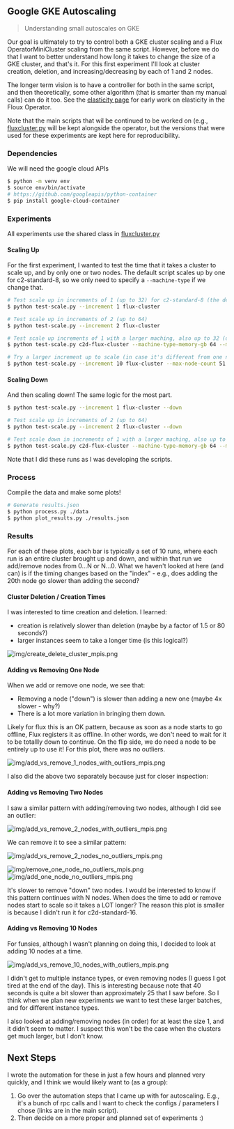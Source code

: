 ## Google GKE Autoscaling

> Understanding small autoscales on GKE

Our goal is ultimately to try to control both a GKE cluster scaling and a Flux OperatorMiniCluster scaling from the same
script. However, before we do that I want to better understand how long it takes to change the size of a GKE cluster,
and that's it. For this first experiment I'll look at cluster creation, deletion, and increasing/decreasing by each
of 1 and 2 nodes.

The longer term vision is to have a controller for both in the same script, and then 
theoretically, some other algorithm (that is smarter than my manual calls) can do it too.
See the [elasticity page](https://flux-framework.org/flux-operator/tutorials/elasticity.html) for early work
on elasticity in the Floux Operator.

Note that the main scripts that wil be continued to be worked on (e.g., [fluxcluster.py](fluxcluster.py) will
be kept alongside the operator, but the versions that were used for these experiments are kept here for
reproducibility.

### Dependencies

We will need the google cloud APIs

```bash
$ python -m venv env
$ source env/bin/activate
# https://github.com/googleapis/python-container
$ pip install google-cloud-container
```

### Experiments

All experiments use the shared class in [fluxcluster.py](fluxcluster.py)

#### Scaling Up

For the first experiment, I wanted to test the time that it takes a cluster to scale up,
and by only one or two nodes. The default script scales up by one for c2-standard-8, 
so we only need to specify a `--machine-type` if we change that.

```bash
# Test scale up in increments of 1 (up to 32) for c2-standard-8 (the default)
$ python test-scale.py --increment 1 flux-cluster

# Test scale up in increments of 2 (up to 64)
$ python test-scale.py --increment 2 flux-cluster

# Test scale up increments of 1 with a larger maching, also up to 32 (default)
$ python test-scale.py c2d-flux-cluster --machine-type-memory-gb 64 --machine-type-vcpu 16 --machine-type c2d-standard-16

# Try a larger increment up to scale (in case it's different from one node) 1,11,21,31,41,51
$ python test-scale.py --increment 10 flux-cluster --max-node-count 51
```

#### Scaling Down

And then scaling down! The same logic for the most part.

```bash
$ python test-scale.py --increment 1 flux-cluster --down

# Test scale up in increments of 2 (up to 64)
$ python test-scale.py --increment 2 flux-cluster --down

# Test scale down in increments of 1 with a larger maching, also up to 32 (default)
$ python test-scale.py c2d-flux-cluster --machine-type-memory-gb 64 --machine-type-vcpu 16 --machine-type c2d-standard-16 --down
```

Note that I did these runs as I was developing the scripts.

### Process

Compile the data and make some plots!

```bash
# Generate results.json
$ python process.py ./data
$ python plot_results.py ./results.json
```

### Results

For each of these plots, each bar is typically a set of 10 runs, where each run
is an entire cluster brought up and down, and within that run we add/remove nodes
from 0...N or N...0. What we haven't looked at here (and can) is if the timing changes
based on the "index" - e.g., does adding the 20th node go slower than adding the second?

#### Cluster Deletion / Creation Times

I was interested to time creation and deletion. I learned:

 - creation is relatively slower than deletion (maybe by a factor of 1.5 or 80 seconds?)
 - larger instances seem to take a longer time (is this logical?)

![img/create_delete_cluster_mpis.png](img/create_delete_cluster_mpis.png)


#### Adding vs Removing One Node

When we add or remove one node, we see that:

 - Removing a node ("down") is slower than adding a new one (maybe 4x slower - why?)
 - There is a lot more variation in bringing them down.
 
Likely for flux this is an OK pattern, because as soon as a node starts to go offline, Flux registers it as
offline. In other words, we don't need to wait for it to be totallly down to continue. On the flip side,
we do need a node to be entirely up to use it! For this plot, there was no outliers. 

![img/add_vs_remove_1_nodes_with_outliers_mpis.png](img/add_vs_remove_1_nodes_with_outliers_mpis.png)

I also did the above two separately because just for closer inspection:

#### Adding vs Removing Two Nodes

I saw a similar pattern with adding/removing two nodes, although I did see an outlier:

![img/add_vs_remove_2_nodes_with_outliers_mpis.png](img/add_vs_remove_2_nodes_with_outliers_mpis.png)

We can remove it to see a similar pattern:

![img/add_vs_remove_2_nodes_no_outliers_mpis.png](img/add_vs_remove_2_nodes_no_outliers_mpis.png)


![img/remove_one_node_no_outliers_mpis.png](img/remove_one_node_no_outliers_mpis.png)
![img/add_one_node_no_outliers_mpis.png](img/add_one_node_no_outliers_mpis.png)


It's slower to remove "down" two nodes. I would be interested to know if this pattern continues
with N nodes. When does the time to add or remove nodes start to scale so it takes a LOT longer?
The reason this plot is smaller is because I didn't run it for c2d-standard-16.
 
#### Adding vs Removing 10 Nodes

For funsies, although I wasn't planning on doing this, I decided to look at adding 
10 nodes at a time.

![img/add_vs_remove_10_nodes_with_outliers_mpis.png](img/add_vs_remove_10_nodes_with_outliers_mpis.png)

I didn't get to multiple instance types, or even removing nodes (I guess I got tired at the end of the
day). This is interesting because note that 40 seconds is quite a bit slower than approximately 25 that I saw before. 
So I think when we plan new experiments we want to test these larger batches, and for different instance types.

I also looked at adding/removing nodes (in order) for at least the size 1, and
it didn't seem to matter. I suspect this won't be the case when the clusters get much
larger, but I don't know.

## Next Steps

I wrote the automation for these in just a few hours and planned very quickly,
and I think we would likely want to (as a group):

1. Go over the automation steps that I came up with for autoscaling. E.g., it's a bunch of rpc calls and I want to check the configs / parameters I chose (links are in the main script).
2. Then decide on a more proper and planned set of experiments :)



